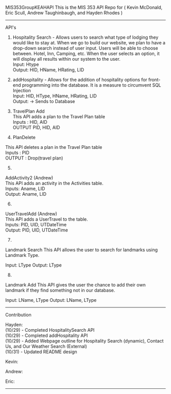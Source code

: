 MIS353GroupKEAHAPI
This is the MIS 353 API Repo for ( Kevin McDonald, Eric Scull, Andrew Taughinbaugh, and Hayden Rhodes )
*********************************************************************************************************************************************
API's<br>

1. Hospitality Search - Allows users to search what type of lodging they would like to stay at.  When we go to build our website, we plan to have a drop-down search instead of user input.  Users will be able to choose between. Hotel, Inn, Camping, etc. When the user selects an option, it will display all results within our system to the user.<br>
Input: Htype<br>
Output: HID, HName, HRating, LID<br>

3. addHospitality - Allows for the addition of hospitality options for front-end programming into the database.  It is a measure to circumvent SQL Injection<br>
Input: HID, HType, HName, HRating, LID<br>
Output: -> Sends to Database <br>

5. TravelPlan Add<br>
This API adds a plan to the Travel Plan table<br>
Inputs : HID, AID<br>
OUTPUT PID, HID, AID<br>

4. PlanDelete<br>

This API deletes a plan in the Travel Plan table<br>
Inputs : PID<br>
OUTPUT : Drop(travel plan)<br>

5.
AddActivity2 (Andrew)<br>
This API adds an activity in the Activities table.<br>
Inputs: Aname, LID<br>
Output: Aname, LID<br>

6.
UserTravelAdd (Andrew)<br>
This API adds a UserTravel to the table.<br>
Inputs: PID, UID, UTDateTime<br>
Output: PID, UID, UTDateTime<br>

7.
Landmark Search
This API allows the user to search for landmarks using Landmark Type.

Input: LType
Output: LType

8.
Landmark Add
This API gives the user the chance to add their own landmark if they find something not in our database. 

Input: LName, LType
Output: LName, LType


*********************************************************************************************************************************************
Contribution<br>

Hayden:<br>
(10/29) - Completed HospitalitySearch API<br>
(10/29) - Completed addHospitality API<br>
(10/29) - Added Webpage outline for Hospitality Search (dynamic), Contact Us, and Our Weather Search (External)<br>
(10/31) - Updated README design<br>

Kevin:<br>

Andrew:<br>

Eric:<br>


*********************************************************************************************************************************************

